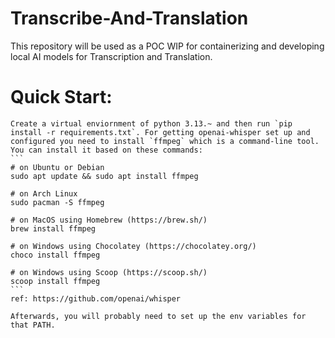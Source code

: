 # Transcribe-And-Translation
This repository will be used as a POC WIP for containerizing and developing local AI models for Transcription and Translation.

# Quick Start:
    Create a virtual enviornment of python 3.13.~ and then run `pip install -r requirements.txt`. For getting openai-whisper set up and configured you need to install `ffmpeg` which is a command-line tool. You can install it based on these commands:
    ```
    # on Ubuntu or Debian
    sudo apt update && sudo apt install ffmpeg

    # on Arch Linux
    sudo pacman -S ffmpeg

    # on MacOS using Homebrew (https://brew.sh/)
    brew install ffmpeg

    # on Windows using Chocolatey (https://chocolatey.org/)
    choco install ffmpeg

    # on Windows using Scoop (https://scoop.sh/)
    scoop install ffmpeg
    ```
    ref: https://github.com/openai/whisper

    Afterwards, you will probably need to set up the env variables for that PATH.